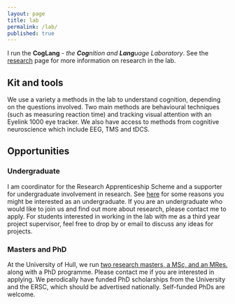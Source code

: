 ```yaml
---
layout: page
title: lab
permalink: /lab/
published: true
---
```

I run the **CogLang** - _the **Cog**nition and **Lang**uage Laboratory_. See the [research](/research) page for more information on research in the lab. 

## Kit and tools
We use a variety a methods in the lab to understand cognition, depending on the questions involved. Two main methods are behavioural techniques (such as measuring reaction time) and tracking visual attention with an Eyelink 1000 eye tracker. We also have access to methods from cognitive neuroscience which include EEG, TMS and tDCS.

## Opportunities

### Undergraduate
I am coordinator for the Research Apprenticeship Scheme and a supporter for undergraduate involvement in research. See [here](https://dus.psu.edu/mentor/2013/05/undergraduate-research-students-perspective/) for some reasons you might be interested as an undergraduate. If you are an undergraduate who would like to join us and find out more about research, please contact me to apply. For students interested in working in the lab with me as a third year project supervisor, feel free to drop by or email to discuss any ideas for projects. 

### Masters and PhD
At the University of Hull, we run [two research masters, a MSc, and an MRes.](http://www2.hull.ac.uk/science/psychology/postgraduate/postgraduateresearch.aspx) along with a PhD programme. Please contact me if you are interested in applying. We perodically have funded PhD scholarships from the University and the ERSC, which should be advertised nationally. Self-funded PhDs are welcome. 

